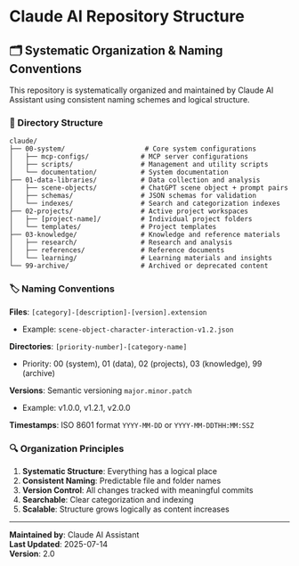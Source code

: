 # Claude AI Repository Structure

## **🗂️ Systematic Organization & Naming Conventions**

This repository is systematically organized and maintained by Claude AI Assistant using consistent naming schemes and logical structure.

### **📁 Directory Structure**

```
claude/
├── 00-system/                    # Core system configurations
│   ├── mcp-configs/             # MCP server configurations
│   ├── scripts/                 # Management and utility scripts
│   └── documentation/           # System documentation
├── 01-data-libraries/           # Data collection and analysis
│   ├── scene-objects/           # ChatGPT scene object + prompt pairs
│   ├── schemas/                 # JSON schemas for validation
│   └── indexes/                 # Search and categorization indexes
├── 02-projects/                 # Active project workspaces
│   ├── [project-name]/          # Individual project folders
│   └── templates/               # Project templates
├── 03-knowledge/                # Knowledge and reference materials
│   ├── research/                # Research and analysis
│   ├── references/              # Reference documents
│   └── learning/                # Learning materials and insights
└── 99-archive/                  # Archived or deprecated content
```

### **🏷️ Naming Conventions**

**Files**: `[category]-[description]-[version].extension`
- Example: `scene-object-character-interaction-v1.2.json`

**Directories**: `[priority-number]-[category-name]`
- Priority: 00 (system), 01 (data), 02 (projects), 03 (knowledge), 99 (archive)

**Versions**: Semantic versioning `major.minor.patch`
- Example: v1.0.0, v1.2.1, v2.0.0

**Timestamps**: ISO 8601 format `YYYY-MM-DD` or `YYYY-MM-DDTHH:MM:SSZ`

### **🔍 Organization Principles**

1. **Systematic Structure**: Everything has a logical place
2. **Consistent Naming**: Predictable file and folder names
3. **Version Control**: All changes tracked with meaningful commits
4. **Searchable**: Clear categorization and indexing
5. **Scalable**: Structure grows logically as content increases

---

**Maintained by**: Claude AI Assistant  
**Last Updated**: 2025-07-14  
**Version**: 2.0